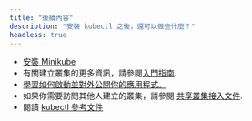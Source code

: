 ```yaml
---
title: "後續內容"
description: "安裝 kubectl 之後，還可以做些什麼？"
headless: true
---
```

<!-- 
---
title: "What's next?"
description: "What's next after installing kubectl."
headless: true
---
-->

<!-- 
* [Install Minikube](https://minikube.sigs.k8s.io/docs/start/)
* See the [getting started guides](/docs/setup/) for more about creating clusters.
* [Learn how to launch and expose your application.](/docs/tasks/access-application-cluster/service-access-application-cluster/)
* If you need access to a cluster you didn't create, see the
  [Sharing Cluster Access document](/docs/tasks/access-application-cluster/configure-access-multiple-clusters/).
* Read the [kubectl reference docs](/docs/reference/kubectl/kubectl/)
-->
* [安裝 Minikube](https://minikube.sigs.k8s.io/docs/start/)
* 有關建立叢集的更多資訊，請參閱[入門指南](/zh-cn/docs/setup/).
* [學習如何啟動並對外公開你的應用程式。](/zh-cn/docs/tasks/access-application-cluster/service-access-application-cluster/)
* 如果你需要訪問其他人建立的叢集，請參閱
  [共享叢集接入文件](/zh-cn/docs/tasks/access-application-cluster/configure-access-multiple-clusters/).
* 閱讀 [kubectl 參考文件](/zh-cn/docs/reference/kubectl/kubectl/)

